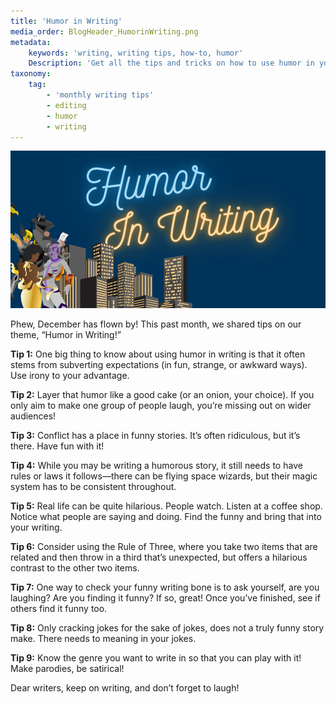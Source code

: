 ```yaml
---
title: 'Humor in Writing'
media_order: BlogHeader_HumorinWriting.png
metadata:
    keywords: 'writing, writing tips, how-to, humor'
    Description: 'Get all the tips and tricks on how to use humor in your novel writing!'
taxonomy:
    tag:
        - 'monthly writing tips'
        - editing
        - humor
        - writing
---
```


![Humor in Writing](BlogHeader_HumorinWriting.png "Humor in Writing")

Phew, December has flown by! This past month, we shared tips on our theme, “Humor in Writing!”

**Tip 1:** One big thing to know about using humor in writing is that it often stems from subverting expectations (in fun, strange, or awkward ways). Use irony to your advantage. 

**Tip 2:** Layer that humor like a good cake (or an onion, your choice). If you only aim to make one group of people laugh, you’re missing out on wider audiences!  

**Tip 3:** Conflict has a place in funny stories. It’s often ridiculous, but it’s there. Have fun with it! 

**Tip 4:** While you may be writing a humorous story, it still needs to have rules or laws it follows—there can be flying space wizards, but their magic system has to be consistent throughout.

**Tip 5:** Real life can be quite hilarious. People watch. Listen at a coffee shop. Notice what people are saying and doing. Find the funny and bring that into your writing. 

**Tip 6:** Consider using the Rule of Three, where you take two items that are related and then throw in a third that’s unexpected, but offers a hilarious contrast to the other two items.  

**Tip 7:** One way to check your funny writing bone is to ask yourself, are you laughing? Are you finding it funny? If so, great! Once you’ve finished, see if others find it funny too. 

**Tip 8:** Only cracking jokes for the sake of jokes, does not a truly funny story make. There needs to meaning in your jokes. 

**Tip 9:** Know the genre you want to write in so that you can play with it! Make parodies, be satirical!

Dear writers, keep on writing, and don’t forget to laugh!
